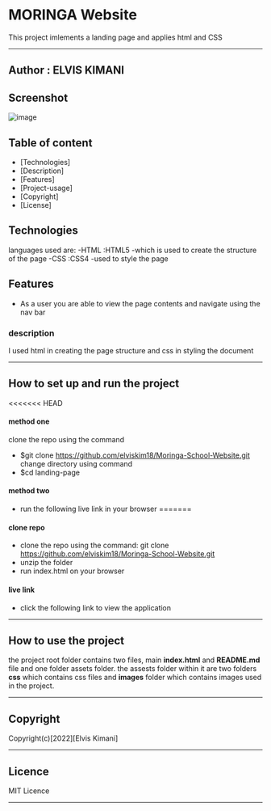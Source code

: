 # MORINGA Website
This project imlements a landing page and applies html and CSS
***

## Author : ELVIS KIMANI

## Screenshot
![image](/Assets/images/****)

## Table of content
- [Technologies]
- [Description]
- [Features]
- [Project-usage]
- [Copyright]
- [License]

## Technologies

 languages used are:
 -HTML :HTML5 -which is used to create the structure of the page
 -CSS :CSS4 -used to style the page

 ## Features 
 * As a user you are able to view the page contents and navigate using the nav bar

### description
I used html in creating the page structure and css in styling the document

***
## How to set up and run the project

<<<<<<< HEAD
#### method one
clone the repo using the command
- $git clone https://github.com/elviskim18/Moringa-School-Website.git
change directory using command
- $cd landing-page

#### method two
 - run the following live link in your browser 
=======
#### clone repo 
* clone the repo using the command: git clone
https://github.com/elviskim18/Moringa-School-Website.git
* unzip the folder
* run index.html on your browser 


#### live link
   - click the following link to view the application

    
***
## How to use the project

the project root folder contains two files, main **index.html** and **README.md** file and one folder assets folder. the assests folder within it are two folders **css** which contains css files and **images** folder which contains images used in the project.
***
## Copyright
 Copyright(c)[2022][Elvis Kimani]

***
## Licence

MIT Licence
***